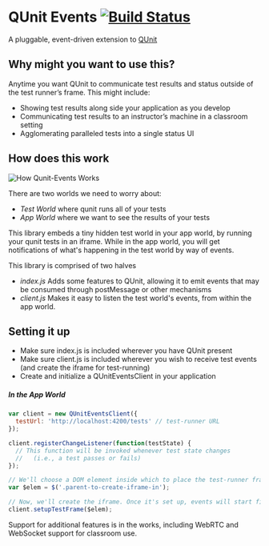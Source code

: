 # QUnit Events [![Build Status](https://travis-ci.org/mike-north/qunit-events.svg?branch=master)](https://travis-ci.org/mike-north/qunit-events)
A pluggable, event-driven extension to [QUnit](https://qunitjs.com)

## Why might you want to use this?
Anytime you want QUnit to communicate test results and status outside of the test runner’s frame. This might include:

* Showing test results along side your application as you develop
* Communicating test results to an instructor’s machine in a classroom setting
* Agglomerating paralleled tests into a single status UI

## How does this work

![How Qunit-Events Works](https://assets.mike.works/qunit-events-description.gif)

There are two worlds we need to worry about:
* *Test World* where qunit runs all of your tests
* *App World* where we want to see the results of your tests

This library embeds a tiny hidden test world in your app world, by running your qunit tests in an iframe. While in the app world, you will get notifications of what's happening in the test world by way of events.

This library is comprised of two halves
* *index.js* Adds some features to QUnit, allowing it to emit events that may be consumed through postMessage or other mechanisms
* *client.js* Makes it easy to listen the test world's events, from within the app world.

## Setting it up

* Make sure index.js is included wherever you have QUnit present
* Make sure client.js is included wherever you wish to receive test events (and create the iframe for test-running)
* Create and initialize a QUnitEventsClient in your application


##### In the App World
```js
var client = new QUnitEventsClient({
  testUrl: 'http://localhost:4200/tests' // test-runner URL
});

client.registerChangeListener(function(testState) {
  // This function will be invoked whenever test state changes
  //   (i.e., a test passes or fails)
});

// We'll choose a DOM element inside which to place the test-runner frame
var $elem = $('.parent-to-create-iframe-in');

// Now, we'll create the iframe. Once it's set up, events will start firing
client.setupTestFrame($elem);
```

Support for additional features is in the works, including WebRTC and WebSocket support for classroom use.
